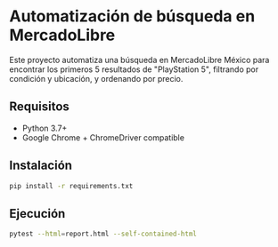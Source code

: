 # Automatización de búsqueda en MercadoLibre

Este proyecto automatiza una búsqueda en MercadoLibre México para encontrar los primeros 5 resultados de "PlayStation 5", filtrando por condición y ubicación, y ordenando por precio.

## Requisitos

- Python 3.7+
- Google Chrome + ChromeDriver compatible

## Instalación

```bash
pip install -r requirements.txt
```

## Ejecución

```bash
pytest --html=report.html --self-contained-html
```

